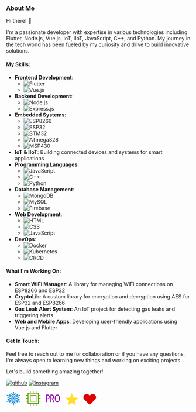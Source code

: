 ### About Me

Hi there! 👋

I'm a passionate developer with expertise in various technologies including Flutter, Node.js, Vue.js, IoT, IIoT, JavaScript, C++, and Python. My journey in the tech world has been fueled by my curiosity and drive to build innovative solutions.

#### My Skills:
- **Frontend Development**:
  - ![Flutter](https://img.shields.io/badge/Flutter-02569B?style=for-the-badge&logo=flutter&logoColor=white)
  - ![Vue.js](https://img.shields.io/badge/Vue.js-35495E?style=for-the-badge&logo=vue.js&logoColor=4FC08D)
- **Backend Development**:
  - ![Node.js](https://img.shields.io/badge/Node.js-339933?style=for-the-badge&logo=node.js&logoColor=white)
  - ![Express.js](https://img.shields.io/badge/Express.js-000000?style=for-the-badge&logo=express&logoColor=white)
- **Embedded Systems**:
  - ![ESP8266](https://img.shields.io/badge/ESP8266-000000?style=for-the-badge&logo=espressif&logoColor=white)
  - ![ESP32](https://img.shields.io/badge/ESP32-000000?style=for-the-badge&logo=espressif&logoColor=white)
  - ![STM32](https://img.shields.io/badge/STM32-03234B?style=for-the-badge&logo=stmicroelectronics&logoColor=white)
  - ![ATmega328](https://img.shields.io/badge/ATmega328-002B36?style=for-the-badge&logo=arduino&logoColor=white)
  - ![MSP430](https://img.shields.io/badge/MSP430-FF1709?style=for-the-badge&logo=texas-instruments&logoColor=white)
- **IoT & IIoT**: Building connected devices and systems for smart applications
- **Programming Languages**:
  - ![JavaScript](https://img.shields.io/badge/JavaScript-F7DF1E?style=for-the-badge&logo=javascript&logoColor=black)
  - ![C++](https://img.shields.io/badge/C++-00599C?style=for-the-badge&logo=cplusplus&logoColor=white)
  - ![Python](https://img.shields.io/badge/Python-3776AB?style=for-the-badge&logo=python&logoColor=white)
- **Database Management**:
  - ![MongoDB](https://img.shields.io/badge/MongoDB-47A248?style=for-the-badge&logo=mongodb&logoColor=white)
  - ![MySQL](https://img.shields.io/badge/MySQL-4479A1?style=for-the-badge&logo=mysql&logoColor=white)
  - ![Firebase](https://img.shields.io/badge/Firebase-FFCA28?style=for-the-badge&logo=firebase&logoColor=black)
- **Web Development**:
  - ![HTML](https://img.shields.io/badge/HTML5-E34F26?style=for-the-badge&logo=html5&logoColor=white)
  - ![CSS](https://img.shields.io/badge/CSS3-1572B6?style=for-the-badge&logo=css3&logoColor=white)
  - ![JavaScript](https://img.shields.io/badge/JavaScript-F7DF1E?style=for-the-badge&logo=javascript&logoColor=black)
- **DevOps**:
  - ![Docker](https://img.shields.io/badge/Docker-2496ED?style=for-the-badge&logo=docker&logoColor=white)
  - ![Kubernetes](https://img.shields.io/badge/Kubernetes-326CE5?style=for-the-badge&logo=kubernetes&logoColor=white)
  - ![CI/CD](https://img.shields.io/badge/CI/CD-0052CC?style=for-the-badge&logo=githubactions&logoColor=white)

#### What I'm Working On:
- **Smart WiFi Manager**: A library for managing WiFi connections on ESP8266 and ESP32
- **CryptoLib**: A custom library for encryption and decryption using AES for ESP32 and ESP8266
- **Gas Leak Alert System**: An IoT project for detecting gas leaks and triggering alerts
- **Web and Mobile Apps**: Developing user-friendly applications using Vue.js and Flutter

#### Get In Touch:
Feel free to reach out to me for collaboration or if you have any questions. I'm always open to learning new things and working on exciting projects.

Let's build something amazing together!

[<img src='https://cdn.jsdelivr.net/npm/simple-icons@3.0.1/icons/github.svg' alt='github' height='40'>](https://github.com/nagarChinmay)  [<img src='https://cdn.jsdelivr.net/npm/simple-icons@3.0.1/icons/instagram.svg' alt='instagram' height='40'>](https://www.instagram.com/chinmay5060_/)  

<a href='https://archiveprogram.github.com/'><img src='https://raw.githubusercontent.com/acervenky/animated-github-badges/master/assets/acbadge.gif' width='40' height='40'></a> <a href='https://docs.github.com/en/developers'><img src='https://raw.githubusercontent.com/acervenky/animated-github-badges/master/assets/devbadge.gif' width='40' height='40'></a> <a href='https://github.com/pricing'><img src='https://raw.githubusercontent.com/acervenky/animated-github-badges/master/assets/pro.gif' width='40' height='40'></a> <a href='https://stars.github.com/'><img src='https://raw.githubusercontent.com/acervenky/animated-github-badges/master/assets/starbadge.gif' width='35' height='35'></a> <a href='https://docs.github.com/en/github/supporting-the-open-source-community-with-github-sponsors'><img src='https://raw.githubusercontent.com/acervenky/animated-github-badges/master/assets/sponsorbadge.gif' width='35' height='35'></a> 


